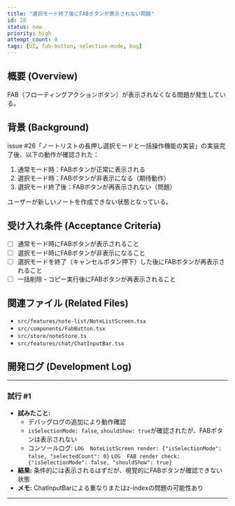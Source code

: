 ```yaml
---
title: "選択モード終了後にFABボタンが表示されない問題"
id: 28
status: new
priority: high
attempt_count: 0
tags: [UI, fab-button, selection-mode, bug]
---
```


## 概要 (Overview)

FAB（フローティングアクションボタン）が表示されなくなる問題が発生している。

## 背景 (Background)

issue #26「ノートリストの長押し選択モードと一括操作機能の実装」の実装完了後、以下の動作が確認された：
1. 通常モード時：FABボタンが正常に表示される
2. 選択モード時：FABボタンが非表示になる（期待動作）
3. 選択モード終了後：FABボタンが再表示されない（問題）

ユーザーが新しいノートを作成できない状態となっている。

## 受け入れ条件 (Acceptance Criteria)

- [ ] 通常モード時にFABボタンが表示されること
- [ ] 選択モード時にFABボタンが非表示になること
- [ ] 選択モードを終了（キャンセルボタン押下）した後にFABボタンが再表示されること
- [ ] 一括削除・コピー実行後にFABボタンが再表示されること

## 関連ファイル (Related Files)

- `src/features/note-list/NoteListScreen.tsx`
- `src/components/FabButton.tsx`
- `src/store/noteStore.ts`
- `src/features/chat/ChatInputBar.tsx`

## 開発ログ (Development Log)

---
### 試行 #1

- **試みたこと:**
  - デバッグログの追加により動作確認
  - `isSelectionMode: false`, `shouldShow: true`が確認されたが、FABボタンは表示されない
  - コンソールログ: `LOG  NoteListScreen render: {"isSelectionMode": false, "selectedCount": 0}` `LOG  FAB render check: {"isSelectionMode": false, "shouldShow": true}`
- **結果:** 条件的には表示されるはずだが、視覚的にFABボタンが確認できない状態
- **メモ:** ChatInputBarによる重なりまたはz-indexの問題の可能性あり

---